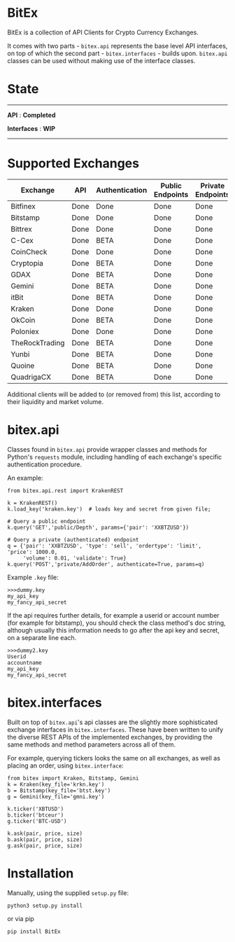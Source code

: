 # BitEx
BitEx is a collection of API Clients for Crypto Currency Exchanges.

It comes with two parts - `bitex.api` represents the base level API
interfaces, on top of which the second part - `bitex.interfaces` - builds upon.
`bitex.api` classes can be used without making use of the interface classes.


# State
--------------------------------

**API** : **Completed**

**Interfaces** : **WIP**

--------------------------------


# Supported Exchanges

| Exchange       | API  | Authentication | Public Endpoints | Private Endpoints | Formatters | Tests |
|----------------|------|----------------|------------------|-------------------|------------|-------|
| Bitfinex       | Done | Done           | Done             | Done              | WIP        | WIP   |
| Bitstamp       | Done | Done           | Done             | Done              | WIP        | WIP   |
| Bittrex        | Done | Done           | Done             | Done              | WIP        | WIP   |
| C-Cex          | Done | BETA           | Done             | Done              | Planned    | WIP   |
| CoinCheck      | Done | Done           | Done             | Done              | Planned    | WIP   |
| Cryptopia      | Done | BETA           | Done             | Done              | Planned    | WIP   |
| GDAX           | Done | BETA           | Done             | Done              | Planned    | WIP   |
| Gemini         | Done | BETA           | Done             | Done              | Planned    | WIP   |
| itBit          | Done | BETA           | Done             | Done              | Planned    | WIP   |
| Kraken         | Done | Done           | Done             | Done              | WIP        | WIP   |
| OkCoin         | Done | BETA           | Done             | Done              | Planned    | WIP   |
| Poloniex       | Done | Done           | Done             | Done              | WIP        | WIP   |
| TheRockTrading | Done | BETA           | Done             | Done              | Planned    | WIP   |
| Yunbi          | Done | BETA           | Done             | Done              | Planned    | WIP   |
| Quoine         | Done | BETA           | Done             | Done              | Planned    | WIP   |
| QuadrigaCX     | Done | BETA           | Done             | Done              | Planned    | WIP   |

Additional clients will be added to (or removed from) this list, 
according to their liquidity and market volume.

# bitex.api

Classes found in `bitex.api` provide wrapper classes and methods for Python's
`requests` module, including handling of each exchange's specific authentication
procedure.

An example:
```
from bitex.api.rest import KrakenREST

k = KrakenREST()
k.load_key('kraken.key')  # loads key and secret from given file;

# Query a public endpoint
k.query('GET','public/Depth', params={'pair': 'XXBTZUSD'})

# Query a private (authenticated) endpoint
q = {'pair': 'XXBTZUSD', 'type': 'sell', 'ordertype': 'limit', 'price': 1000.0,
     'volume': 0.01, 'validate': True}
k.query('POST','private/AddOrder', authenticate=True, params=q)

```

Example `.key` file:
```
>>>dummy.key
my_api_key
my_fancy_api_secret
```

If the api requires further details, for example a userid or account 
number (for example for bitstamp), you should check the class method's doc string,
although usually this information needs to go after the api key
and secret, on a separate line each.
```
>>>dummy2.key
Userid
accountname
my_api_key
my_fancy_api_secret
```

# bitex.interfaces

Built on top of `bitex.api`'s api classes are the slightly more sophisticated
exchange interfaces in `bitex.interfaces`. These have been written to unify
the diverse REST APIs of the implemented exchanges, by providing the same methods and method parameters
across all of them.

For example, querying tickers looks the same on all exchanges, as well as
placing an order, using `bitex.interface`:

```
from bitex import Kraken, Bitstamp, Gemini
k = Kraken(key_file='krkn.key')
b = Bitstamp(key_file='btst.key')
g = Gemini(key_file='gmni.key')

k.ticker('XBTUSD')
b.ticker('btceur')
g.ticker('BTC-USD')

k.ask(pair, price, size)
b.ask(pair, price, size)
g.ask(pair, price, size)
```


# Installation

Manually, using the supplied `setup.py` file:

`python3 setup.py install`

or via pip

`pip install BitEx`

